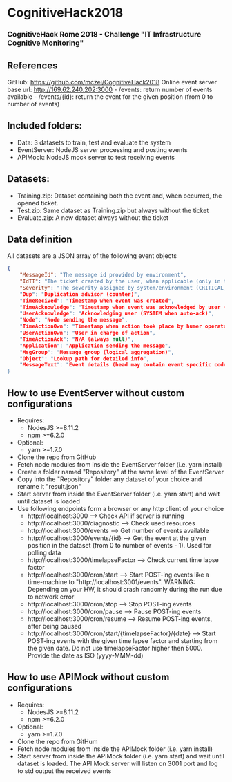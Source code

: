# CognitiveHack2018
### CognitiveHack Rome 2018 - Challenge "IT Infrastructure Cognitive Monitoring"

## References
GitHub: https://github.com/mczei/CognitiveHack2018
Online event server base url: http://169.62.240.202:3000
	- /events: return number of events available
	- /events/{id}: return the event for the given position (from 0 to number of events)


## Included folders:
- Data: 3 datasets to train, test and evaluate the system
- EventServer: NodeJS server processing and posting events
- APIMock: NodeJS mock server to test receiving events

## Datasets:
- Training.zip: Dataset containing both the event and, when occurred, the opened ticket.
- Test.zip: Same dataset as Training.zip but always without the ticket
- Evaluate.zip: A new dataset always without the ticket

## Data definition
All datasets are a JSON array of the following event objects
```json
{
	"MessageId": "The message id provided by environment",
	"IdTT": "The ticket created by the user, when applicable (only in the training dataset. Other dataset always empty string)",
	"Severity": "The severity assigned by system/environment (CRITICAL, MAJOR, MINOR, WARNING, NORMAL)
	"Dup": "Duplication advisor (counter)",
	"TimeRecived": "Timestamp when event was created",
	"TimeAcknowledge": "Timestamp when event was acknowledged by user (may be auto-ack)",
	"UserAcknowledge": "Acknowledging user (SYSTEM when auto-ack)",
	"Node": "Node sending the message",
	"TimeActionOwn": "Timestamp when action took place by humer operator",
	"UserActionOwn": "User in charge of action",
	"TimeActionAck": "N/A (always null)",
	"Application": "Application sending the message",
	"MsgGroup": "Message group (logical aggregation)",
	"Object": "Lookup path for detailed info",
	"MessageText": "Event details (head may contain event specific codes)"
}
```

## How to use EventServer without custom configurations
 - Requires: 
   - NodesJS >=8.11.2
   - npm >=6.2.0
 - Optional: 
   - yarn >=1.7.0
 - Clone the repo from GitHub
 - Fetch node modules from inside the EventServer folder (i.e. yarn install)
 - Create a folder named "Repository" at the same level of the EventServer
 - Copy into the "Repository" folder any dataset of your choice and rename it "result.json"
 - Start server from inside the EventServer folder (i.e. yarn start) and wait until dataset is loaded
 - Use following endpoints form a browser or any http client of your choice
   - http://localhost:3000 --> Check API if server is running
   - http://localhost:3000/diagnostic --> Check used resources
   - http://localhost:3000/events --> Get number of events available
   - http://localhost:3000/events/{id} --> Get the event at the given position in the dataset (from 0 to number of events - 1). Used for polling data
   - http://localhost:3000/timelapseFactor --> Check current time lapse factor
   - http://localhost:3000/cron/start --> Start POST-ing events like a time-machine to "http://localhost:3001/events". WARNING: Depending on your HW, it should crash randomly during the run due to network error
   - http://localhost:3000/cron/stop --> Stop POST-ing events
   - http://localhost:3000/cron/pause --> Pause POST-ing events
   - http://localhost:3000/cron/resume --> Resume POST-ing events, after being paused
   - http://localhost:3000/cron/start/{timelapseFactor}/{date} --> Start POST-ing events with the given time lapse factor and starting from the given date. Do not use timelapseFactor higher then 5000. Provide the date as ISO (yyyy-MMM-dd)


## How to use APIMock without custom configurations
 - Requires: 
   - NodesJS >=8.11.2
   - npm >=6.2.0
 - Optional: 
   - yarn >=1.7.0
 - Clone the repo from GitHum
 - Fetch node modules from inside the APIMock folder (i.e. yarn install)
 - Start server from inside the APIMock folder (i.e. yarn start) and wait until dataset is loaded. The API Mock server will listen on 3001 port and log to std output the received events
